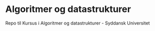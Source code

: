 # Algoritmer og datastrukturer
Repo til Kursus i Algoritmer og datastrukturer - Syddansk Universitet
